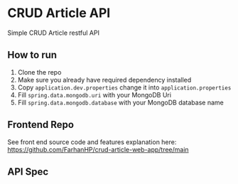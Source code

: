 # CRUD Article API
Simple CRUD Article restful API

## How to run
1. Clone the repo
2. Make sure you already have required dependency installed
3. Copy `application.dev.properties` change it into `application.properties`
4. Fill `spring.data.mongodb.uri` with your MongoDB Uri
5. Fill `spring.data.mongodb.database` with your MongoDB database name

## Frontend Repo
See front end source code and features explanation here: https://github.com/FarhanHP/crud-article-web-app/tree/main

## API Spec
